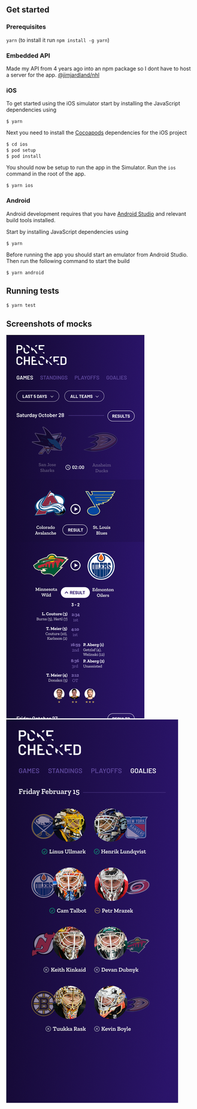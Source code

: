 ## Get started

### Prerequisites

`yarn` (to install it run `npm install -g yarn`)

### Embedded API

Made my API from 4 years ago into an npm package so I dont have to host a server for the app. [@jimjardland/nhl](https://github.com/Jimjardland/nhl)

### iOS

To get started using the iOS simulator start by installing the JavaScript
dependencies using

```
$ yarn
```

Next you need to install the [Cocoapods](https://cocoapods.org/) dependencies
for the iOS project

```
$ cd ios
$ pod setup
$ pod install
```

You should now be setup to run the app in the Simulator. Run the `ios` command
in the root of the app.

```
$ yarn ios
```

### Android

Android development requires that you have [Android Studio](https://developer.android.google.cn/studio?hl=en) and relevant build tools installed.

Start by installing JavaScript dependencies using

```
$ yarn
```

Before running the app you should start an emulator from Android Studio. Then
run the following command to start the build

```
$ yarn android
```

## Running tests

```
$ yarn test
```

## Screenshots of mocks

![Mocks](/screenshots/mock.png)
![Mocks](/screenshots/mock-goalie.png)

